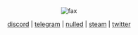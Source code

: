 <p align="center">  
  <img src="https://cdn.discordapp.com/attachments/631162287968747550/762808835546808360/line.gif" alt="fax" width="1000" height="1">
</p>
<p align="center">  
<img src="https://komarev.com/ghpvc/?username=purelxw&color=lightgray" alt="fax" width="" height="">
</p>
<p align="center"> 
    <a href="https://discord.com/users/499993799284621313">discord</a>
    |
    <a href="https://t.me/purelxw">telegram</a>
    |
    <a href="https://www.nulled.to/user/2485701-">nulled</a>
    |
    <a href="https://steamcommunity.com/id/Purelxw">steam</a>
    |
    <a href="https://twitter.com/purelxw">twitter</a>
</p>

<p align="center">  
  <img src="https://cdn.discordapp.com/attachments/631162287968747550/762808835546808360/line.gif" alt="fax" width="1000" height="1">
</p>
